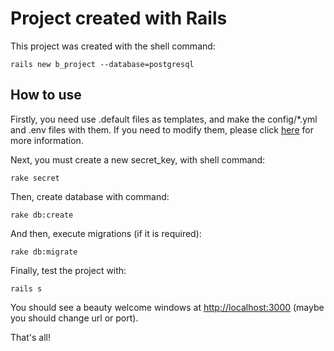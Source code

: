 # Project created with Rails

This project was created with the shell command:

```shell
rails new b_project --database=postgresql
```

## How to use

Firstly, you need use .default files as templates, and make the config/\*.yml and .env files with them. If you need to modify them, please click [here](http://guides.rubyonrails.org/configuring.html) for more information.

Next, you must create a new secret_key, with shell command:

```shell
rake secret
```

Then, create database with command:

```shell
rake db:create
```

And then, execute migrations (if it is required):

```shell
rake db:migrate
```

Finally, test the project with:

```shell
rails s
```

You should see a beauty welcome windows at [http://localhost:3000](http://localhost:3000) (maybe you should change url or port).

That's all!
